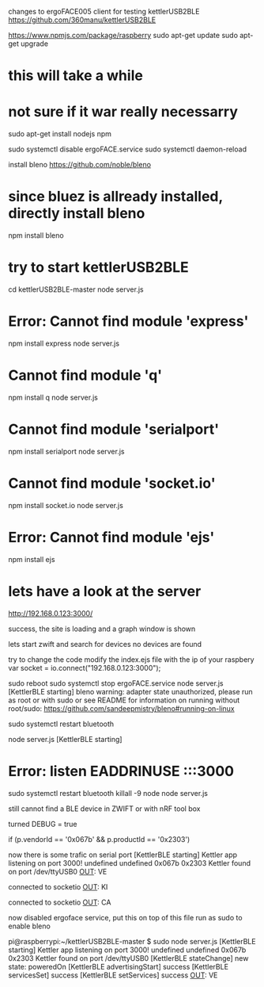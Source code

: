 changes to ergoFACE005 client
for testing kettlerUSB2BLE
https://github.com/360manu/kettlerUSB2BLE


https://www.npmjs.com/package/raspberry
sudo apt-get update
sudo apt-get upgrade
# this will take a while
# not sure if it war really necessarry
sudo apt-get install nodejs npm


sudo systemctl disable ergoFACE.service
sudo systemctl daemon-reload



install bleno
https://github.com/noble/bleno
# since bluez is allready installed, directly install bleno
npm install bleno

# try to start kettlerUSB2BLE
cd kettlerUSB2BLE-master
node server.js
# Error: Cannot find module 'express'
npm install express
node server.js
#  Cannot find module 'q'
npm install q
node server.js
# Cannot find module 'serialport'
npm install serialport
node server.js
# Cannot find module 'socket.io'
npm install socket.io
node server.js
# Error: Cannot find module 'ejs'
npm install ejs

# lets have a look at the server
http://192.168.0.123:3000/

success, the site is loading and a graph window is shown

lets start zwift and search for devices
no devices are found

try to change the code
modify the index.ejs file with the ip of your raspbery
var socket = io.connect("192.168.0.123:3000");

sudo reboot
sudo systemctl stop ergoFACE.service
node server.js
[KettlerBLE starting]
bleno warning: adapter state unauthorized, please run as root or with sudo
               or see README for information on running without root/sudo:
               https://github.com/sandeepmistry/bleno#running-on-linux

sudo systemctl restart bluetooth


node server.js
[KettlerBLE starting]

# Error: listen EADDRINUSE :::3000
sudo systemctl restart bluetooth
killall -9 node
node server.js

still cannot find a BLE device in ZWIFT or with nRF tool box

turned DEBUG = true

if (p.vendorId == '0x067b' && p.productId == '0x2303')

now there is some trafic on serial port
[KettlerBLE starting]
Kettler app listening on port 3000!
undefined  undefined
0x067b  0x2303
Kettler found on port /dev/ttyUSB0
[OUT]: VE

[OUT]: ID

[OUT]: VE

connected to socketio
[OUT]: KI

connected to socketio
[OUT]: CA

[OUT]: RS

[OUT]: CM

[OUT]: SP1

[OUT]: ST

[OUT]: ST

[OUT]: ST

[OUT]: ST

[OUT]: ST

[OUT]: ST

[OUT]: ST

[OUT]: ST


now disabled ergoface service, put this on top of this file
run as sudo to enable bleno

pi@raspberrypi:~/kettlerUSB2BLE-master $ sudo node server.js
[KettlerBLE starting]
Kettler app listening on port 3000!
undefined  undefined
0x067b  0x2303
Kettler found on port /dev/ttyUSB0
[KettlerBLE stateChange] new state: poweredOn
[KettlerBLE advertisingStart] success
[KettlerBLE servicesSet] success
[KettlerBLE setServices] success
[OUT]: VE

[OUT]: ID

[OUT]: VE

[OUT]: KI

[OUT]: CA

[OUT]: RS

[OUT]: CM

[OUT]: SP1

[OUT]: ST

[OUT]: ST

[OUT]: ST

